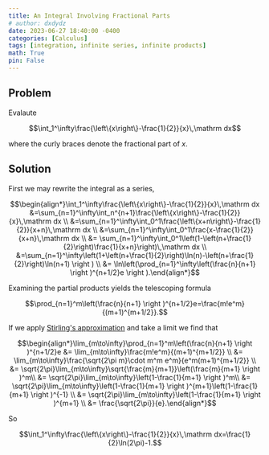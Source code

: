 ```yaml
---
title: An Integral Involving Fractional Parts
# author: dxdydz
date: 2023-06-27 18:40:00 -0400
categories: [Calculus]
tags: [integration, infinite series, infinite products]
math: True
pin: False
---
```


## Problem

Evalaute

$$\int_1^\infty\frac{\left\{x\right\}-\frac{1}{2}}{x}\,\mathrm dx$$

where the curly braces denote the fractional part of $x$.

## Solution

First we may rewrite the integral as a series,

$$\begin{align*}\int_1^\infty\frac{\left\{x\right\}-\frac{1}{2}}{x}\,\mathrm dx &=\sum_{n=1}^\infty\int_n^{n+1}\frac{\left\{x\right\}-\frac{1}{2}}{x}\,\mathrm dx \\  &=\sum_{n=1}^\infty\int_0^1\frac{\left\{x+n\right\}-\frac{1}{2}}{x+n}\,\mathrm dx \\  &=\sum_{n=1}^\infty\int_0^1\frac{x-\frac{1}{2}}{x+n}\,\mathrm dx \\  &= \sum_{n=1}^\infty\int_0^1\left(1-\left(n+\frac{1}{2}\right)\frac{1}{x+n}\right)\,\mathrm dx \\  &=\sum_{n=1}^\infty\left(1+\left(n+\frac{1}{2}\right)\ln(n)-\left(n+\frac{1}{2}\right)\ln(n+1) \right ) \\  &= \ln\left(\prod_{n=1}^\infty\left(\frac{n}{n+1} \right )^{n+1/2}e \right ).\end{align*}$$

Examining the partial products yields the telescoping formula

$$\prod_{n=1}^m\left(\frac{n}{n+1} \right )^{n+1/2}e=\frac{m!e^m}{(m+1)^{m+1/2}}.$$

If we apply [Stirling's approximation](https://en.wikipedia.org/wiki/Stirling%27s_approximation) and take a limit we find that

$$\begin{align*}\lim_{m\to\infty}\prod_{n=1}^m\left(\frac{n}{n+1} \right )^{n+1/2}e &= \lim_{m\to\infty}\frac{m!e^m}{(m+1)^{m+1/2}} \\  &= \lim_{m\to\infty}\frac{\sqrt{2\pi m}\cdot m^m e^m}{e^m(m+1)^{m+1/2}} \\  &= \sqrt{2\pi}\lim_{m\to\infty}\sqrt{\frac{m}{m+1}}\left(\frac{m}{m+1} \right )^m\\  &= \sqrt{2\pi}\lim_{m\to\infty}\left(1-\frac{1}{m+1} \right )^m\\  &= \sqrt{2\pi}\lim_{m\to\infty}\left(1-\frac{1}{m+1} \right )^{m+1}\left(1-\frac{1}{m+1} \right )^{-1} \\ &= \sqrt{2\pi}\lim_{m\to\infty}\left(1-\frac{1}{m+1} \right )^{m+1} \\ &= \frac{\sqrt{2\pi}}{e}.\end{align*}$$

So

$$\int_1^\infty\frac{\left\{x\right\}-\frac{1}{2}}{x}\,\mathrm dx=\frac{1}{2}\ln(2\pi)-1.$$